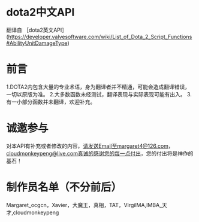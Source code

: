 dota2中文API  
====================
翻译自 ［dota2英文API］(https://developer.valvesoftware.com/wiki/List_of_Dota_2_Script_Functions#AbilityUnitDamageType)


前言 
====================
1.DOTA2内包含大量的专业术语，身为翻译者并不精通，可能会造成翻译错误，一切以原版为准。
2.大多数函数未经测试，翻译表现与实际表现可能有出入。
3.有一小部分函数并未翻译，欢迎补充。


诚邀参与
====================
对本API有补充或者修改的内容，请发送Email至margaret4@126.com，cloudmonkeypeng@live.com真诚的感谢您的每一点付出，您的付出将是神作的基石！

制作员名单（不分前后）
====================
Margaret_ocgcn，Xavier，大魔王，真相，TAT，VirgilMA,IMBA_天才,cloudmonkeypeng